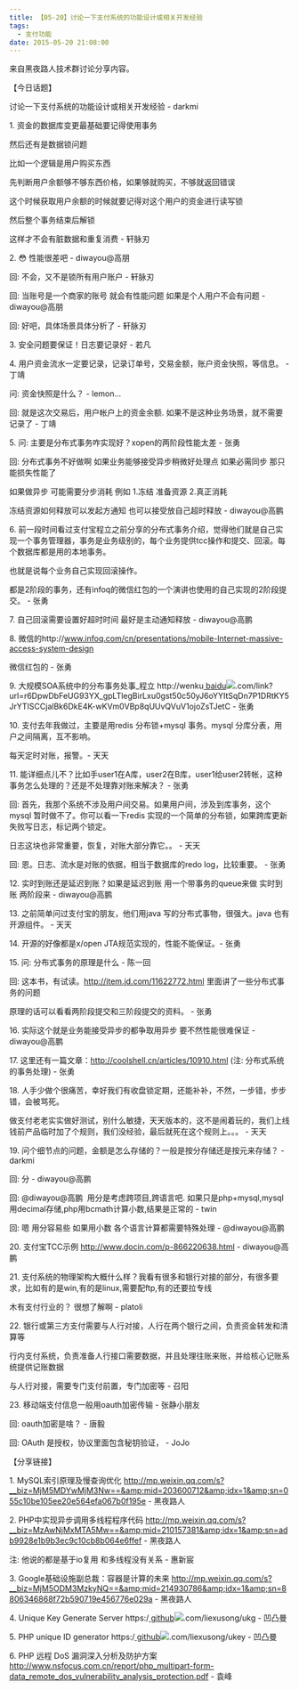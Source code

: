 ```yaml
---
title: 【05-20】讨论一下支付系统的功能设计或相关开发经验
tags:
  - 支付功能
date: 2015-05-20 21:08:00
---
```


 来自黑夜路人技术群讨论分享内容。

【今日话题】

讨论一下支付系统的功能设计或相关开发经验 - darkmi

1\. 资金的数据库变更最基础要记得使用事务

然后还有是数据锁问题

比如一个逻辑是用户购买东西

先判断用户余额够不够东西价格，如果够就购买，不够就返回错误

这个时候获取用户余额的时候就要记得对这个用户的资金进行读写锁

然后整个事务结束后解锁

这样才不会有脏数据和重复消费 - 轩脉刃

2\. &#x1f633; 性能很差吧 - diwayou@高朋

回: 不会，又不是锁所有用户账户 - 轩脉刃

回: 当账号是一个商家的账号 就会有性能问题 如果是个人用户不会有问题 - diwayou@高朋

回: 好吧，具体场景具体分析了 - 轩脉刃

3\. 安全问题要保证！日志要记录好 - 若凡

4\. 用户资金流水一定要记录，记录订单号，交易金额，账户资金快照，等信息。 - 丁靖

问: 资金快照是什么？ - lemon...

回: 就是这次交易后，用户帐户上的资金余额. 如果不是这种业务场景，就不需要记录了 - 丁靖

5\. 问: 主要是分布式事务咋实现好？xopen的两阶段性能太差 - 张勇

回: 分布式事务不好做啊 如果业务能够接受异步稍微好处理点 如果必需同步 那只能损失性能了

如果做异步 可能需要分步消耗 例如 1.冻结 准备资源 2.真正消耗

冻结资源如何释放可以发起方通知 也可以接受放自己超时释放 - diwayou@高鹏

6\. 前一段时间看过支付宝程立之前分享的分布式事务介绍，觉得他们就是自己实现一个事务管理器，事务是业务级别的，每个业务提供tcc操作和提交、回滚。每个数据库都是用的本地事务。

也就是说每个业务自己实现回滚操作。

都是2阶段的事务，还有infoq的微信红包的一个演讲也使用的自己实现的2阶段提交。 - 张勇

7\. 自己回滚需要设置好超时时间 最好是主动通知释放 - diwayou@高鹏

8\. 微信的http://www.infoq.com/cn/presentations/mobile-Internet-massive-access-system-design

微信红包的 - 张勇

9\. 大规模SOA系统中的分布事务处事_程立 http://wenku[ baidu![](http://cdncache-a.akamaihd.net/items/it/img/arrow-10x10.png)](#94081119 "Click to Continue &gt; by DealExpress").com/link?url=r6DpwDbFeUG93YX_gpLTlegBirLxu0gst50c50yJ6oYYItSqDn7P1DRtKY5JrYTISCCjalBk6DkE4K-wKVm0VBp8qUUvQVuV1ojoZsTJetC - 张勇

10\. 支付去年我做过，主要是用redis 分布锁+mysql 事务。mysql 分库分表，用户之间隔离，互不影响。

每天定时对账，报警。- 天天

11\. 能详细点儿不？比如手user1在A库，user2在B库，user1给user2转帐，这种事务怎么处理的？还是不处理靠对账来解决？ - 张勇

回: 首先，我那个系统不涉及用户间交易。如果用户间，涉及到库事务，这个mysql 暂时做不了。你可以看一下redis 实现的一个简单的分布锁，如果跨库更新失败写日志，标记两个锁定。

日志这块也非常重要，恢复，对账大部分靠它。。 - 天天

回: 恩。日志、流水是对账的依据，相当于数据库的redo log，比较重要。 - 张勇

12\. 实时到账还是延迟到账？如果是延迟到账 用一个带事务的queue来做 实时到账 两阶段来 - diwayou@高鹏

13\. 之前简单问过支付宝的朋友，他们用java 写的分布式事物，很强大。java 也有开源组件。 - 天天

14\. 开源的好像都是x/open JTA规范实现的，性能不能保证。- 张勇

15\. 问: 分布式事务的原理是什么 - 陈一回

回: 这本书，有试读。http://item.jd.com/11622772.html 里面讲了一些分布式事务的问题

原理的话可以看看两阶段提交和三阶段提交的资料。 - 张勇

16\. 实际这个就是业务能接受异步的都争取用异步 要不然性能很难保证 - diwayou@高鹏

17\. 这里还有一篇文章：http://coolshell.cn/articles/10910.html (注: 分布式系统的事务处理) - 张勇

18\. 人手少做个很痛苦，幸好我们有收盘锁定期，还能补补，不然，一步错，步步错，会被骂死。

做支付老老实实做好测试，别什么敏捷，天天版本的，这不是闹着玩的，我们上线钱前产品临时加了个规则，我们没经验，最后就死在这个规则上。。。 - 天天

19\. 问个细节点的问题，金额是怎么存储的？一般是按分存储还是按元来存储？ - darkmi

回: 分 - diwayou@高鹏

回: @diwayou@高鹏  用分是考虑跨项目,跨语言吧. 如果只是php+mysql,mysql用decimal存储,php用bcmath计算小数,结果是正常的 - twin

回: 嗯 用分容易些 如果用小数 各个语言计算都需要特殊处理 - @diwayou@高鹏

20\. 支付宝TCC示例 http://www.docin.com/p-866220638.html - diwayou@高鹏

21\. 支付系统的物理架构大概什么样？我看有很多和银行对接的部分，有很多要求，比如有的是win,有的是linux,需要配ftp,有的还要拉专线

木有支付行业的？ 很想了解啊 - platoli

22\. 银行或第三方支付需要与人行对接，人行在两个银行之间，负责资金转发和清算等

行内支付系统，负责准备人行接口需要数据，并且处理往账来账，并给核心记账系统提供记账数据

与人行对接，需要专门支付前置，专门加密等 - 召阳

23\. 移动端支付信息一般用oauth加密传输 - 张静小朋友

回: oauth加密是啥？ - 唐毅

回: OAuth 是授权，协议里面包含秘钥验证， - JoJo

【分享链接】

1\. MySQL索引原理及慢查询优化 http://mp.weixin.qq.com/s?__biz=MjM5MDYwMjM3Nw==&amp;mid=203600712&amp;idx=1&amp;sn=055c10be105ee20e564efa067b0f195e - 黑夜路人

2\. PHP中实现异步调用多线程程序代码 http://mp.weixin.qq.com/s?__biz=MzAwNjMxMTA5Mw==&amp;mid=210157381&amp;idx=1&amp;sn=adb9928e1b9b3ec9c10cb8b064e6ffef - 黑夜路人

注: 他说的都是基于io复用 和多线程没有关系 - 惠新宸

3\. Google基础设施副总裁：容器是计算的未来 http://mp.weixin.qq.com/s?__biz=MjM5ODM3MzkyNQ==&amp;mid=214930786&amp;idx=1&amp;sn=8806346868f72b590719e456776e029a - 黑夜路人

4\. Unique Key Generate Server https:/[ github![](http://cdncache-a.akamaihd.net/items/it/img/arrow-10x10.png)](#32285254 "Click to Continue &gt; by DealExpress").com/liexusong/ukg - 凹凸曼

5\. PHP unique ID generator https:/[ github![](http://cdncache-a.akamaihd.net/items/it/img/arrow-10x10.png)](#11868467 "Click to Continue &gt; by DealExpress").com/liexusong/ukey - 凹凸曼

6\. PHP 远程 DoS 漏洞深入分析及防护方案 http://www.nsfocus.com.cn/report/php_multipart-form-data_remote_dos_vulnerability_analysis_protection.pdf - 袁峰
